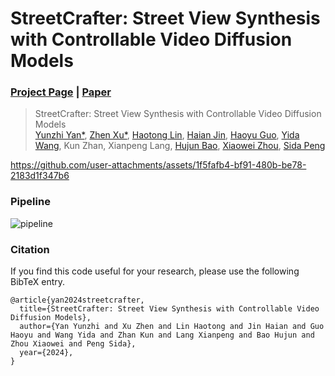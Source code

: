 # StreetCrafter: Street View Synthesis with Controllable Video Diffusion Models

### [Project Page](https://zju3dv.github.io/street_crafter) | [Paper](https://raw.githubusercontent.com/yunzhiy/project_page_assets/main/street_crafter/street_crafter.pdf)
> StreetCrafter: Street View Synthesis with Controllable Video Diffusion Models  
> [Yunzhi Yan*](https://yunzhiy.github.io/), [Zhen Xu*](https://zhenx.me/), [Haotong Lin](https://haotongl.github.io/), [Haian Jin](https://haian-jin.github.io/), [Haoyu Guo](https://github.com/ghy0324), [Yida Wang](https://wangyida.github.io/), Kun Zhan, Xianpeng Lang, [Hujun Bao](http://www.cad.zju.edu.cn/home/bao/), [Xiaowei Zhou](https://www.xzhou.me/), [Sida Peng](https://pengsida.net/)

https://github.com/user-attachments/assets/1f5fafb4-bf91-480b-be78-2183d1f347b6


### Pipeline
![pipeline](images/pipeline.png)

### Citation

If you find this code useful for your research, please use the following BibTeX entry.

```
@article{yan2024streetcrafter,
  title={StreetCrafter: Street View Synthesis with Controllable Video Diffusion Models},
  author={Yan Yunzhi and Xu Zhen and Lin Haotong and Jin Haian and Guo Haoyu and Wang Yida and Zhan Kun and Lang Xianpeng and Bao Hujun and Zhou Xiaowei and Peng Sida},
  year={2024},
}

```
